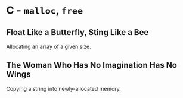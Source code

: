 # C - `malloc`, `free`

## Float Like a Butterfly, Sting Like a Bee
Allocating an array of a given size.

## The Woman Who Has No Imagination Has No Wings
Copying a string into newly-allocated memory.
